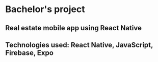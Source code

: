 # Bachelor's project 
## Real estate mobile app using React Native
## Technologies used: React Native, JavaScript, Firebase, Expo
